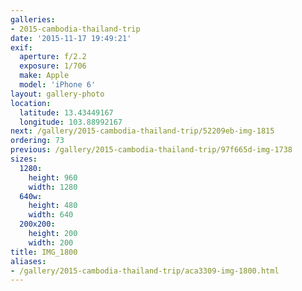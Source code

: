 ```yaml
---
galleries:
- 2015-cambodia-thailand-trip
date: '2015-11-17 19:49:21'
exif:
  aperture: f/2.2
  exposure: 1/706
  make: Apple
  model: 'iPhone 6'
layout: gallery-photo
location:
  latitude: 13.43449167
  longitude: 103.88992167
next: /gallery/2015-cambodia-thailand-trip/52209eb-img-1815
ordering: 73
previous: /gallery/2015-cambodia-thailand-trip/97f665d-img-1738
sizes:
  1280:
    height: 960
    width: 1280
  640w:
    height: 480
    width: 640
  200x200:
    height: 200
    width: 200
title: IMG_1800
aliases:
- /gallery/2015-cambodia-thailand-trip/aca3309-img-1800.html
---
```

